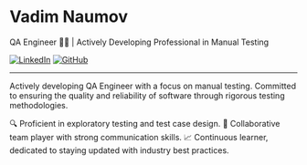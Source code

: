 # Vadim Naumov
QA Engineer 👨‍💻 | Actively Developing Professional in Manual Testing

[![LinkedIn](https://img.shields.io/badge/LinkedIn-YourProfile-blue)](https://www.linkedin.com/in/Naumov94)
[![GitHub](https://img.shields.io/badge/GitHub-YourProfile-green)](https://github.com/Naumov94)

---

Actively developing QA Engineer with a focus on manual testing. Committed to ensuring the quality and reliability of software through rigorous testing methodologies.

🔍 Proficient in exploratory testing and test case design.
🤝 Collaborative team player with strong communication skills.
📈 Continuous learner, dedicated to staying updated with industry best practices.
